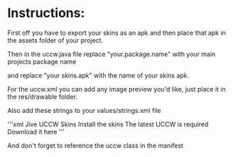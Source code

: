Instructions:
=============


First off you have to export your skins as an apk and then place that apk in the assets folder of your project.

Then in the uccw.java file replace "your.package.name" with your main projects package name

and replace "your skins.apk" with the name of your skins apk. 

For the uccw.xml you can add any image preview you'd like, just place it in the res/drawable folder.

Also add these strings to your values/strings.xml file

'''xml
<string name="uccw">Jive UCCW Skins</string>
<string name="uccw2">Install the skins</string>
<string name="uccw3">The latest UCCW is required</string>
<string name="uccw4">Download it here</string>
'''

And don't forget to reference the uccw class in the manifest

<activity
    android:name="com.arandompackage.jive.uccw"
    android:launchMode="singleTask"
    android:noHistory="true"
    android:label="@string/app_name"
    android:parentActivityName="com.arandompackage.jive.MainActivity" >
    <meta-data
      android:name="android.support.PARENT_ACTIVITY"
      android:value=".MainActivity" />
</activity>






